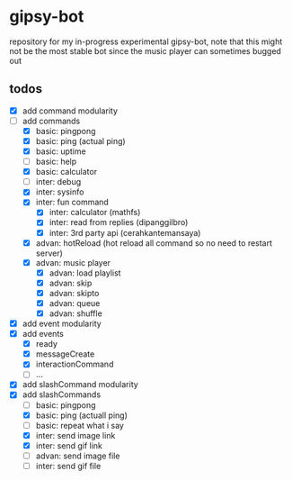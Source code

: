 # gipsy-bot

repository for my in-progress experimental gipsy-bot, note that this might not be the most stable bot since the music player can sometimes bugged out

## todos

- [x] add command modularity
- [ ] add commands
  - [x] basic: pingpong
  - [x] basic: ping (actual ping)
  - [x] basic: uptime
  - [ ] basic: help
  - [x] basic: calculator
  - [ ] inter: debug
  - [x] inter: sysinfo
  - [x] inter: fun command
    - [x] inter: calculator (mathfs)
    - [x] inter: read from replies (dipanggilbro)
    - [x] inter: 3rd party api (cerahkantemansaya)
  - [x] advan: hotReload (hot reload all command so no need to restart server)
  - [x] advan: music player
    - [x] advan: load playlist
    - [x] advan: skip
    - [x] advan: skipto
    - [x] advan: queue
    - [x] advan: shuffle

- [x] add event modularity
- [x] add events
  - [x] ready
  - [x] messageCreate
  - [x] interactionCommand
  - [ ] ...
  
- [x] add slashCommand modularity
- [x] add slashCommands
  - [ ] basic: pingpong
  - [x] basic: ping (actuall ping)
  - [ ] basic: repeat what i say
  - [x] inter: send image link
  - [x] inter: send gif link
  - [ ] advan: send image file
  - [ ] inter: send gif file
